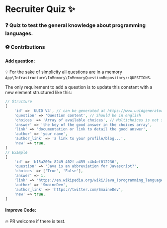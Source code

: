 # Recruiter Quiz ✨

### ❓ Quiz to test the general knowledge about programming languages. 

### ⚽ Contributions

#### Add question:

💡 For the sake of simplicity all questions are in a memory `App\Infrastructure\InMemory\InMemoryQuestionRepository::QUESTIONS`.

The only requirement to add a question is to update this constant with a new element structured like this:

```php
// Structure
[
    'id' => 'UUID V4', // can be generated at https://www.uuidgenerator.net/version4 
    'question' => 'Question content', // Should be in english
    'choices' => 'Array of available choices', // Multichoices is not supported yet
    'answer' => 'the key of the good answer in the choices array', 
    'link' => 'documentation or link to detail the good answer',
    'author' => 'your name',
    'author_link' => 'a link to your profile/blog...',
    'new' => true,
]
// Example
[
    'id' => 'b15a200c-8249-402f-a455-c4b4ef012236', 
    'question' => 'Java is an abbreviation for Javascript?',
    'choices' => ['True', 'False'],
    'answer' => 1,
    'link' => 'https://en.wikipedia.org/wiki/Java_(programming_language)',
    'author' => 'SmaineDev',
    'author_link' => 'https://twitter.com/SmaineDev',
    'new' => true,
]
```

#### Improve Code:

🔥 PR welcome if there is test.
